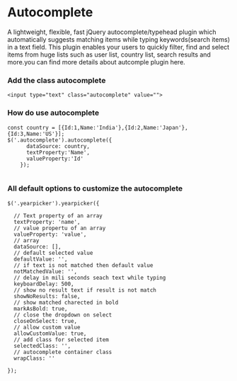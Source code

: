 # <a hre='https://saravanajd.github.io/autocomplete/index.html'>Autocomplete</a>
 A lightweight, flexible, fast jQuery autocomplete/typehead plugin which automatically suggests matching items while typing keywords(search items) in a text field. This plugin enables your users to quickly filter, find and select items from huge lists such as user list, country list, search results and more.you can find more details about autcomple plugin <a hre='https://saravanajd.github.io/autocomplete/index.html'>here</a>.

### Add the class autocomplete
```
<input type="text" class="autocomplete" value="">
```

### How do use autocomplete
```
const country = [{Id:1,Name:'India'},{Id:2,Name:'Japan'},{Id:3,Name:'US'}];
$('.autocomplete').autocomplete({
      dataSource: country,
      textProperty:'Name',
      valueProperty:'Id'      
    });
    
```

### All default options to customize the autocomplete
```
$('.yearpicker').yearpicker({

  // Text property of an array
  textProperty: 'name',
  // value propertu of an array
  valueProperty: 'value',
  // array
  dataSource: [],
  // default selected value
  defaultValue: '',
  // if text is not matched then default value
  notMatchedValue: '',
  // delay in mili seconds seach text while typing
  keyboardDelay: 500,
  // show no result text if result is not match
  showNoResults: false,
  // show matched charected in bold
  markAsBold: true,
  // close the dropdown on select
  closeOnSelect: true,
  // allow custom value
  allowCustomValue: true,
  // add class for selected item
  selectedClass: '',
  // autocomplete container class
  wrapClass: ''
  
});
```

